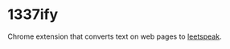 # 1337ify

Chrome extension that converts text on web pages to [leetspeak](https://en.wikipedia.org/wiki/Leet).
